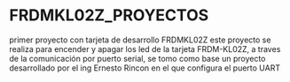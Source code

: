 # FRDMKL02Z_PROYECTOS
primer proyecto con tarjeta de desarrollo FRDMKL02Z
este proyecto  se realiza para  encender y apagar los led de la tarjeta FRDM-KL02Z, a traves de la comunicación por puerto serial,
se tomo como base  un proyecto desarrollado por el ing Ernesto Rincon en el que configura el puerto UART
